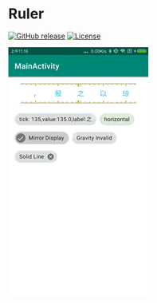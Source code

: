 # Ruler

[![GitHub release](https://img.shields.io/github/release/lixi0912/Ruler.svg)](https://github.com/lixi0912/Ruler/releases/latest)
[![License](https://img.shields.io/github/license/lixi0912/Ruler.svg)]()


![](/image/demo.gif)
